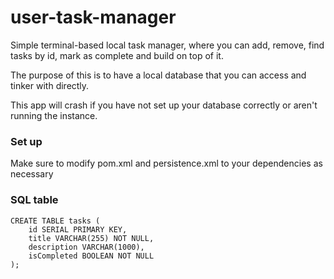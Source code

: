 # user-task-manager
Simple terminal-based local task manager, where you can add, remove, find tasks by id, mark as complete and build on top of it.

The purpose of this is to have a local database that you can access and tinker with directly.

This app will crash if you have not set up your database correctly or aren't running the instance.

### Set up
Make sure to modify pom.xml and persistence.xml to your dependencies as necessary

### SQL table
```
CREATE TABLE tasks (
    id SERIAL PRIMARY KEY,
    title VARCHAR(255) NOT NULL,
    description VARCHAR(1000),
    isCompleted BOOLEAN NOT NULL
);
```
